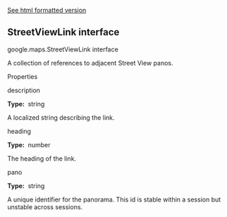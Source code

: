 [See html formatted version](https://huasofoundries.github.io/google-maps-documentation/StreetViewLink.html)


StreetViewLink interface
------------------------

google.maps.StreetViewLink interface

A collection of references to adjacent Street View panos.

Properties

description

**Type:**  string

A localized string describing the link.

heading

**Type:**  number

The heading of the link.

pano

**Type:**  string

A unique identifier for the panorama. This id is stable within a session but unstable across sessions.